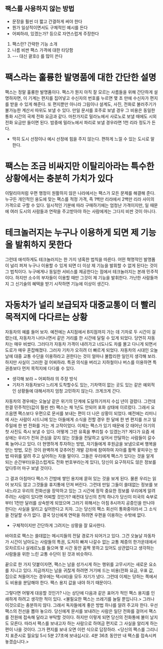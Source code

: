 ## 팩스를 사용하지 않는 방법

- 문장을 훨씬 더 짧고 간결하게 써야 한다
- 뭔가 일상적이면서도 구체적인 예시를 든다
- 어찌하랴, 있겠는가? 등으로 자연스럽게 주장한다

1. 팩스란? 간략한 기능 소개
2. 나름 비싼 팩스 가격에 대한 타당함
3. --- 대신 괄호() 를 많이 쓴다

# 팩스라는 훌륭한 발명품에 대한 간단한 설명
팩스는 정말 훌륭한 발명품이다.
팩스가 뭔지 아직 잘 모르는 사름들을 위해 간단하게 설명하자면, 이 기계는 편지를 집어넣고 수신자의 번호를 누르면 몇 초 만에 수신자가 편지를 받을 수 있게 해준다.
또 편지뿐만 아니라 그림이나 설계도, 사진, 전화로 불러주기가 불가능한 계산서 따위도 보낼 수 있다.
만일 문서를 호주로 보낼 경우 그 비용은 동일한 통화 시간의 국제 전화 요금과 같다.
마찬가지로 밀라노에서 사로노로 보낼 때에도 시외 전화 요금만 들이면 된다.
밤중에 밀라노에서 파리로 보낼 경우라면 1천 리라 정도가 든다.
- 딱히 도시 선정이나 예시 선정에 힘을 주지 않는다. 편하게 느낄 수 있는 도시로 말한다.

# 팩스는 조금 비싸지만 이탈리아라는 특수한 상황에서는 충분히 가치가 있다
이탈리아처럼 우편 행정이 원활하지 않은 나라에서는 팩스가 모든 문제를 해결해 준다.
누구든 개인적인 용도에 맞는 팩스를 적정 가격, 즉 1백만 리라에서 2백만 리라 사이의 가격으로 구할 수 있다.
일시적인 기분에 따라 구매하기에는 엄청난 가격이지만, 일 때문에 여러 도시의 사람들과 연락을 주고받아야 하는 사람에게는 그다지 비싼 것이 아니다.

# 테크놀러지는 누구나 이용하게 되면 제 기능을 발휘하지 못한다
그런데 애석하게도 테크놀러지는 한 가지 냉혹한 법칙을 따른다.
어떤 혁명적인 발명품이 널리 퍼져 누구나 이용할 수 있게 되면 더 이상 제 기능을 발휘할 수 없게 된다는 것이 그 법칙이다.
누구에게나 동일한 서비스를 제공한다는 점에서 테크놀러지는 본래 민주적이다.
하지만 소수의 부자들이 이용할 때만 그것이 제 기능을 발휘한다.
가난한 사람들까지 그 신기술의 혜택을 받기 시작하면 기능에 이상이 생긴다.

# 자동차가 널리 보급되자 대중교통이 더 빨리 목적지에 다다르는 상황
자동차의 예를 들어 보자.
예전에는 A지점에서 B지점까지 가는 데 기차로 두 시간이 걸렸는데, 자동차가 나타나면서 같은 거리를 한 시간에 달릴 수 있게 되었다.
당연히 자동차는 매우 비쌌다.
그러다가 자동차 가격이 내려가고 너도나도 차를 몰고 다니게 되면서 도로가 매우 혼잡해졌다.
그러자 기차가 오히려 더 빠르게 되었다.
자동차의 시대인 오늘날에 대중 교통 수단을 이용하라고 권한다는 것이 얼마나 불합리한 일인지 생각해 보라.
하지만 사실이 그러한 걸 어찌하랴.
특권 의식을 버리고 지하철이나 버스를 이용하면 특권층보다 먼저 목적지에 다다를 수 있다.
- 생각해 보라 ~ 어찌하랴 의 주장 방식
- 기차가 자동차보다 느리게 도착할수도 있는, 기차역이 없는 곳도 있는 같은 예외적인 상황들에 대해서까지 엄청 고민하지 않는다. 크게크게 간다.

자동차의 경우에는 오늘날 같은 위기의 단계에 도달하기까지 수십 년이 걸렸다.
그런데 한결 민주적인(값이 훨씬 싼) 팩스는 채 1년도 안되어 포화 상태에 이르렀다.
그래서 요즈음엔 팩스보다 우편으로 문서를 보내는 편이 더 나은 상황이 되었다.
예전에는 리미니에 사는 사람이 시드니에 있는 아들에게 소식을 전할 경우 한 달에 한 번 편지를 쓰고 일 주일에 한 번 전화를 거는 게 고작이었다.
이제는 팩스가 있기 때문에 갓 태어난 아기의 첫 사진도 즉시 보낼 수 있다.
어떻게 그런 유혹을 뿌리칠 수 있겠는가?
게다가 요즘 세상에는 우리가 전혀 관심을 갖지 않는 것들을 전달하고 싶어서 안달하는 사람들이 갈수록 늘어나고 있다.
더 현명하게 투자하는 방법, 자기들에게 후원금을 보냄으로써 행복을 얻는 방법, 모든 것이 완벽하게 갖추어진 개발 강좌에 참여하여 자아를 활짝 꽃피우는 방법 따위를 알려 주고 싶어하는 자들 말이다.
그들은 우리에게 팩스가 있다는 것을 알게 되는 순간부터(유감스럽게도 전화 번호부라는게 있다), 당신이 요구하지도 않은 정보를 앞다투어 마구 보낼 것이다.

그 결과 아침마다 팩스가 간밤에 쌓인 용지에 묻혀 있는 것을 보게 된다.
물론 우리는 읽어 보지도 않고 그것들을 휴지통에 던져 버린다.
그런데 만일 그들이 쓸데없는 정보를 보내느라고 우리의 전화선을 장악하고 있는 그 시간에 정작 중요한 정보를 우리에게 알려주려는 사람이 있다면 어찌할 것인가?
예컨대 당신의 친척 하나가 당신이 미국의 숙부로부터 1천만 달러를 상속받게 되었으며 그러기 위해서는 아침 8시까지 공증인을 만나야 한다는 사실을 알리고 싶어한다고 치자.
그는 당신의 팩스 회선이 통화중이라서 그 소식을 전달할 수가 없다.
결국 당신에게 연락을 하려면 우편을 이용하는 수밖에 없다.
- 구체적이지만 간단하게 그려지는 상황을 잘 묘사한다.

바야흐로 팩스는 쓸데없는 메시지들의 전달 경로가 되어가고 있다.
그건 오늘날 자동차가 시간이 남아도는 사람들의 특권, 도저히 빠져 나갈수 없는 교통 체증의 한가운데에서 모차르트나 살레르노를 들으며 몇 시간 동안 꼼짝 못하고 있어도 상관없다고 생각하는 사람들을 위한 느린 교통 수단이 된 것과 비슷하다.

끝으로 한 가지 덧붙이자면, 팩스는 남을 성가시게 하는 행위를 고무시키는 새로운 요소를 지니고 있다.
지금까지는 남을 귀찮게 하려면 거기에 드는 비용(전화 요금, 우표 값, 집으로 쳐들어가는 경우에는 택시비)을 모두 자기가 냈다.
그런데 이제는 당하는 쪽에서도 비용을 분담해야 한다.
팩스 용지 값을 내야 하기 때문이다.

그렇다면 어떻게 대응할 것인가?
나는 상단에 다음과 같은 표어가 적인 팩스 용지를 인쇄하게 하려고 생각한 적이 있다.
<불필요한 팩스는 쓰레기를 늘릴 뿐입니다.>
그러나 이것으로는 충분하지 않다.
그래서 독자들에게 좋은 방법 하나를 알려 주고자 한다.
우선 팩스의 전선을 뽑아 놓으라.
당신에게 문서를 보내려는 사람은 일단 전화를 걸어서 팩스를 전원에 접속해 달라고 부탁할 것이다.
하지만 이렇게 되면 당신의 전화통에 불이 날지도 모른다.
따라서 팩스를 보내고자 하는 사람으로 하여금 편지로 그 사실을 알리게 하는 편이 나을 것이다.
그가 편지를 보내 오면 이런 식으로 답장하라.
<당신의 팩스를 그리니치 표준시로 월요일 5시 5분 27초에 보내십시오. 4분 36초 동안만 내 팩스를 접속시켜 놓겠습니다.>